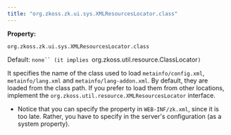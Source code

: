 ```yaml
---
title: "org.zkoss.zk.ui.sys.XMLResourcesLocator.class"
---
```


**Property:**

`org.zkoss.zk.ui.sys.XMLResourcesLocator.class`

Default:  `none`` (it implies `org.zkoss.util.resource.ClassLocator`)`

It specifies the name of the class used to load `metainfo/config.xml`,
`metainfo/lang.xml` and `metainfo/lang-addon.xml`. By default, they are
loaded from the class path. If you prefer to load them from other
locations, implement the
`org.zkoss.util.resource.XMLResourcesLocator`
interface.

- Notice that you can specify the property in `WEB-INF/zk.xml`, since it
  is too late. Rather, you have to specify in the server's configuration
  (as a system property).
